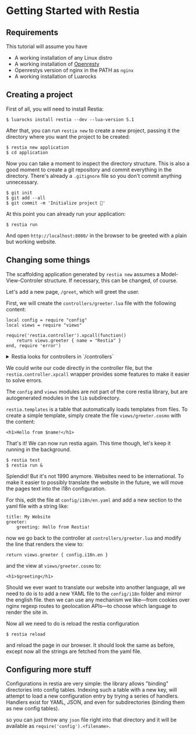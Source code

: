 # Getting Started with Restia

## Requirements

This tutorial will assume you have

- A working installation of any Linux distro
- A working installation of [Openresty][openresty]
- Openrestys version of nginx in the PATH as `nginx`
- A working installation of Luarocks

## Creating a project

First of all, you will need to install Restia:

	$ luarocks install restia --dev --lua-version 5.1

After that, you can run `restia new` to create a new project,
passing it the directory where you want the project to be created:

	$ restia new application
	$ cd application

Now you can take a moment to inspect the directory structure.
This is also a good moment to create a git repository
and commit everything in the directory.
There's already a `.gitignore` file
so you don't commit anything unnecessary.

	$ git init
	$ git add --all
	$ git commit -m 'Initialize project 🎉'

At this point you can already run your application:

	$ restia run
	
And open `http://localhost:8080/` in the browser
to be greeted with a plain but working website.

## Changing some things

The scaffolding application generated by `restia new` assumes a
Model-View-Controler structure. If necessary, this can be changed, of course.

Let's add a new page, `/greet`, which will greet the user.

First, we will create the `controllers/greeter.lua` file
with the following content:

	local config = require "config"
	local views = require "views"

	require('restia.controller').xpcall(function()
		return views.greeter { name = "Restia" }
	end, require 'error')

<details>
<summary>Restia looks for controllers in `/controllers`</summary>
The default location block found in `locations/root` sets it up so that OpenResty
will search for controllers in the `controllers/` subdirectory automatically
unless another location matches the request first.
</details>

We could write our code directly in the controller file,
but the `restia.controller.xpcall` wrapper provides some features to make
it easier to solve errors.

The `config` and `views` modules are not part of the core restia library,
but are autogenerated modules in the `lib` subdirectory.

`restia.templates` is a table that automatically loads templates from files.
To create a simple template, simply create the file `views/greeter.cosmo` with the content:

	<h1>Hello from $name!</h1>

That's it! We can now run restia again.
This time though, let's keep it running in the background.

	$ restia test
	$ restia run &

Splendid!
But it's not 1990 anymore. Websites need to be international.
To make it easier to possibly translate the website in the future,
we will move the pages text into the i18n configuration.

For this, edit the file at `config/i18n/en.yaml`
and add a new section to the yaml file with a string like:

	title: My Website
	greeter:
		greeting: Hello from Restia!

now we go back to the controller at `controllers/greeter.lua`
and modify the line that renders the view to:

	return views.greeter { config.i18n.en }

and the view at `views/greeter.cosmo` to:

	<h1>$greeting</h1>

Should we ever want to translate our website into another language,
all we need to do is to add a new YAML file to the `config/i18n` folder
and mirror the english file.
then we can use any mechanism we like—from cookies over nginx regexp routes
to geolocation APIs—to choose which language to render the site in.

Now all we need to do is reload the restia configuration

	$ restia reload
	
and reload the page in our browser.
It should look the same as before,
except now all the strings are fetched from the yaml file.

## Configuring more stuff

Configurations in restia are very simple:
the library allows "binding" directories into config tables.
Indexing such a table with a new key, will attempt to load a new
configuration entry by trying a series of handlers.
Handlers exist for YAML, JSON, and even for subdirectories (binding them as new
config tables).

so you can just throw any `json` file right into that
directory and it will be available as `require('config').<filename>`.

[openresty]: http://openresty.org/en/ 'OpenResty is a dynamic web platform based on NGINX and LuaJIT.'
